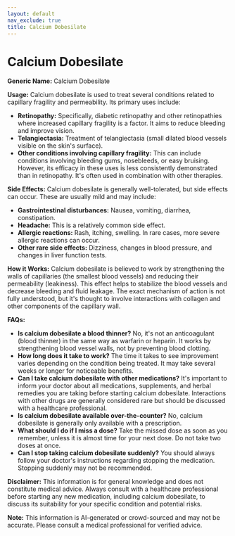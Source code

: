 ```yaml
---
layout: default
nav_exclude: true
title: Calcium Dobesilate
---
```


# Calcium Dobesilate

**Generic Name:** Calcium Dobesilate

**Usage:**  Calcium dobesilate is used to treat several conditions related to capillary fragility and permeability.  Its primary uses include:

* **Retinopathy:**  Specifically, diabetic retinopathy and other retinopathies where increased capillary fragility is a factor. It aims to reduce bleeding and improve vision.
* **Telangiectasia:** Treatment of telangiectasia (small dilated blood vessels visible on the skin's surface).
* **Other conditions involving capillary fragility:** This can include conditions involving bleeding gums, nosebleeds, or easy bruising.  However, its efficacy in these uses is less consistently demonstrated than in retinopathy.  It's often used in combination with other therapies.


**Side Effects:** Calcium dobesilate is generally well-tolerated, but side effects can occur. These are usually mild and may include:

* **Gastrointestinal disturbances:** Nausea, vomiting, diarrhea, constipation.
* **Headache:** This is a relatively common side effect.
* **Allergic reactions:**  Rash, itching, swelling.  In rare cases, more severe allergic reactions can occur.
* **Other rare side effects:** Dizziness, changes in blood pressure, and changes in liver function tests.


**How it Works:** Calcium dobesilate is believed to work by strengthening the walls of capillaries (the smallest blood vessels) and reducing their permeability (leakiness). This effect helps to stabilize the blood vessels and decrease bleeding and fluid leakage. The exact mechanism of action is not fully understood, but it's thought to involve interactions with collagen and other components of the capillary wall.


**FAQs:**

* **Is calcium dobesilate a blood thinner?** No, it's not an anticoagulant (blood thinner) in the same way as warfarin or heparin. It works by strengthening blood vessel walls, not by preventing blood clotting.
* **How long does it take to work?** The time it takes to see improvement varies depending on the condition being treated.  It may take several weeks or longer for noticeable benefits.
* **Can I take calcium dobesilate with other medications?**  It's important to inform your doctor about all medications, supplements, and herbal remedies you are taking before starting calcium dobesilate. Interactions with other drugs are generally considered rare but should be discussed with a healthcare professional.
* **Is calcium dobesilate available over-the-counter?**  No, calcium dobesilate is generally only available with a prescription.
* **What should I do if I miss a dose?**  Take the missed dose as soon as you remember, unless it is almost time for your next dose. Do not take two doses at once.
* **Can I stop taking calcium dobesilate suddenly?** You should always follow your doctor's instructions regarding stopping the medication.  Stopping suddenly may not be recommended.

**Disclaimer:** This information is for general knowledge and does not constitute medical advice.  Always consult with a healthcare professional before starting any new medication, including calcium dobesilate, to discuss its suitability for your specific condition and potential risks.


**Note:** This information is AI-generated or crowd-sourced and may not be accurate. Please consult a medical professional for verified advice.